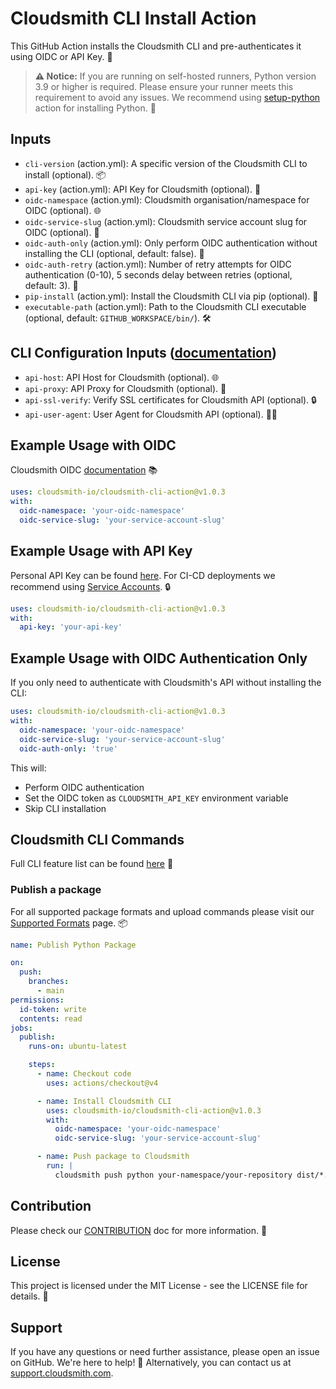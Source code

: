 # Cloudsmith CLI Install Action

This GitHub Action installs the Cloudsmith CLI and pre-authenticates it using OIDC or API Key. 🚀

> **⚠️ Notice:** If you are running on self-hosted runners, Python version 3.9 or higher is required. Please ensure your runner meets this requirement to avoid any issues. We recommend using [setup-python](https://github.com/actions/setup-python) action for installing Python. 🐍

## Inputs

- `cli-version` (action.yml): A specific version of the Cloudsmith CLI to install (optional). 📦
- `api-key` (action.yml): API Key for Cloudsmith (optional). 🔑
- `oidc-namespace` (action.yml): Cloudsmith organisation/namespace for OIDC (optional). 🌐
- `oidc-service-slug` (action.yml): Cloudsmith service account slug for OIDC (optional). 🐌
- `oidc-auth-only` (action.yml): Only perform OIDC authentication without installing the CLI (optional, default: false). 🔐
- `oidc-auth-retry` (action.yml): Number of retry attempts for OIDC authentication (0-10), 5 seconds delay between retries (optional, default: 3). 🔄
- `pip-install` (action.yml): Install the Cloudsmith CLI via pip (optional). 🐍
- `executable-path` (action.yml): Path to the Cloudsmith CLI executable (optional, default: `GITHUB_WORKSPACE/bin/`). 🛠️

## CLI Configuration Inputs ([documentation](https://github.com/cloudsmith-io/cloudsmith-cli?tab=readme-ov-file#non-credentials-configini))

- `api-host`: API Host for Cloudsmith (optional). 🌐
- `api-proxy`: API Proxy for Cloudsmith (optional). 🔗
- `api-ssl-verify`: Verify SSL certificates for Cloudsmith API (optional). 🔒
- `api-user-agent`: User Agent for Cloudsmith API (optional). 🕵️‍♂️

## Example Usage with OIDC

Cloudsmith OIDC [documentation](https://docs.cloudsmith.com/authentication/openid-connect) 📚

```yaml
uses: cloudsmith-io/cloudsmith-cli-action@v1.0.3
with:
  oidc-namespace: 'your-oidc-namespace'
  oidc-service-slug: 'your-service-account-slug'
```

## Example Usage with API Key

Personal API Key can be found [here](https://cloudsmith.io/user/settings/api/). For CI-CD deployments we recommend using [Service Accounts](https://docs.cloudsmith.com/accounts-and-teams/service-accounts). 🔒

```yaml
uses: cloudsmith-io/cloudsmith-cli-action@v1.0.3
with:
  api-key: 'your-api-key'
```

## Example Usage with OIDC Authentication Only

If you only need to authenticate with Cloudsmith's API without installing the CLI:

```yaml
uses: cloudsmith-io/cloudsmith-cli-action@v1.0.3
with:
  oidc-namespace: 'your-oidc-namespace'
  oidc-service-slug: 'your-service-account-slug'
  oidc-auth-only: 'true'
```

This will:
- Perform OIDC authentication
- Set the OIDC token as `CLOUDSMITH_API_KEY` environment variable
- Skip CLI installation

## Cloudsmith CLI Commands

Full CLI feature list can be found [here](https://github.com/cloudsmith-io/cloudsmith-cli?tab=readme-ov-file#features) 📖


### Publish a package

For all supported package formats and upload commands please visit our [Supported Formats](https://docs.cloudsmith.com/formats) page. 📦

```yaml
name: Publish Python Package

on:
  push:
    branches:
      - main
permissions:
  id-token: write
  contents: read
jobs:
  publish:
    runs-on: ubuntu-latest

    steps:
      - name: Checkout code
        uses: actions/checkout@v4

      - name: Install Cloudsmith CLI
        uses: cloudsmith-io/cloudsmith-cli-action@v1.0.3
        with:
          oidc-namespace: 'your-oidc-namespace'
          oidc-service-slug: 'your-service-account-slug'

      - name: Push package to Cloudsmith
        run: |
          cloudsmith push python your-namespace/your-repository dist/*.tar.gz
```
## Contribution

Please check our [CONTRIBUTION](CONTRIBUTION.md) doc for more information. 🤝

## License

This project is licensed under the MIT License - see the LICENSE file for details. 📄

## Support

If you have any questions or need further assistance, please open an issue on GitHub. We're here to help! 💬 Alternatively, you can contact us at [support.cloudsmith.com](https://support.cloudsmith.com/).

